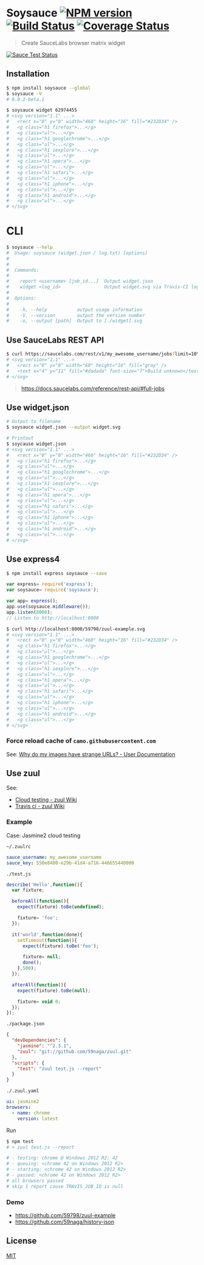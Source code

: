 # Soysauce [![NPM version][npm-image]][npm] [![Build Status][travis-image]][travis] [![Coverage Status][coveralls-image]][coveralls]

> Create SauceLabs browser matrix widget

[![Sauce Test Status][sauce-image]][sauce]

## Installation
```bash
$ npm install soysauce --global
$ soysauce -V
# 0.0.2-beta.1

$ soysauce widget 62974455
# <svg version="1.1" ...>
#   <rect x="0" y="0" width="460" height="16" fill="#232D34" />
#   <g class="h1 firefox">...</g>
#   <g class="ul">...</g>
#   <g class="h1 googlechrome">...</g>
#   <g class="ul">...</g>
#   <g class="h1 iexplore">...</g>
#   <g class="ul">...</g>
#   <g class="h1 opera">...</g>
#   <g class="ul">...</g>
#   <g class="h1 safari">...</g>
#   <g class="ul">...</g>
#   <g class="h1 iphone">...</g>
#   <g class="ul">...</g>
#   <g class="h1 android">...</g>
#   <g class="ul">...</g>
# </svg>
```

# CLI
```bash
$ soysauce --help
#  Usage: soysauce (widget.json / log.txt) [options]
#
#
#  Commands:
#
#    report <username> [job_id...]  Output widget.json
#    widget <log_id>                Output widget.svg via Travis-CI log.txt
#
#  Options:
#
#    -h, --help           output usage information
#    -V, --version        output the version number
#    -o, --output [path]  Output to [./widget].svg
```

## Use SauceLabs REST API
```bash
$ curl https://saucelabs.com/rest/v1/my_awesome_username/jobs?limit=10\&full=true | soysauce
# <svg version="1.1" ...>
#   <rect x="0" y="0" width="60" height="16" fill="gray" />
#   <text x="4" y="11" fill="#dadada" font-size="7">Build unknown</text>
# </svg>
```

> https://docs.saucelabs.com/reference/rest-api/#full-jobs

## Use widget.json
```bash
# Output to filename
$ soysauce widget.json --output widget.svg

# Printout
$ soycause widget.json
# <svg version="1.1" ...>
#   <rect x="0" y="0" width="460" height="16" fill="#232D34" />
#   <g class="h1 firefox">...</g>
#   <g class="ul">...</g>
#   <g class="h1 googlechrome">...</g>
#   <g class="ul">...</g>
#   <g class="h1 iexplore">...</g>
#   <g class="ul">...</g>
#   <g class="h1 opera">...</g>
#   <g class="ul">...</g>
#   <g class="h1 safari">...</g>
#   <g class="ul">...</g>
#   <g class="h1 iphone">...</g>
#   <g class="ul">...</g>
#   <g class="h1 android">...</g>
#   <g class="ul">...</g>
# </svg>
```

## Use express4
```bash
$ npm install express soysauce --save
```
```js
var express= require('express');
var soysauce= require('soysauce');

var app= express();
app.use(soysauce.middleware());
app.listen(8000);
// Listen to http://localhost:8000
```
```bash
$ curl http://localhost:8000/59798/zuul-example.svg
# <svg version="1.1" ...>
#   <rect x="0" y="0" width="460" height="16" fill="#232D34" />
#   <g class="h1 firefox">...</g>
#   <g class="ul">...</g>
#   <g class="h1 googlechrome">...</g>
#   <g class="ul">...</g>
#   <g class="h1 iexplore">...</g>
#   <g class="ul">...</g>
#   <g class="h1 opera">...</g>
#   <g class="ul">...</g>
#   <g class="h1 safari">...</g>
#   <g class="ul">...</g>
#   <g class="h1 iphone">...</g>
#   <g class="ul">...</g>
#   <g class="h1 android">...</g>
#   <g class="ul">...</g>
# </svg>
```

### Force reload cache of `camo.githubusercontent.com`
See: [Why do my images have strange URLs? - User Documentation](https://help.github.com/articles/why-do-my-images-have-strange-urls/)

## Use zuul
See:
* [Cloud testing - zuul Wiki](https://github.com/defunctzombie/zuul/wiki/Cloud-testing)
* [Travis ci - zuul Wiki](https://github.com/defunctzombie/zuul/wiki/Travis-ci)

### Example
Case: Jasmine2 cloud testing

`~/.zuulrc`
```yaml
sauce_username: my_awesome_username
sauce_key: 550e8400-e29b-41d4-a716-446655440000
```

`./test.js`
```js
describe('Hello',function(){
  var fixture;

  beforeAll(function(){
    expect(fixture).toBe(undefined);

    fixture= 'foo';
  });

  it('world',function(done){
    setTimeout(function(){
      expect(fixture).toBe('foo');

      fixture= null;
      done();
    },500);
  });

  afterAll(function(){
    expect(fixture).toBe(null);

    fixture= void 0;
  });
});
```

`./package.json`
```json
{
  "devDependencies": {
    "jasmine": "^2.3.1",
    "zuul": "git://github.com/59naga/zuul.git"
  },
  "scripts": {
    "test": "zuul test.js --report"
  }
}
```

`./.zuul.yaml`
```yaml
ui: jasmine2
browsers:
  - name: chrome
    version: latest
```

Run

```bash
$ npm test
# > zuul test.js --report

# - testing: chrome @ Windows 2012 R2: 42
# - queuing: <chrome 42 on Windows 2012 R2>
# - starting: <chrome 42 on Windows 2012 R2>
# - passed: <chrome 42 on Windows 2012 R2>
# all browsers passed
# skip 1 report cause TRAVIS_JOB_ID is null
```

### Demo
* https://github.com/59798/zuul-example
* https://github.com/59naga/history-json

License
---
[MIT][License]

[License]: http://59naga.mit-license.org/

[sauce-image]: http://soysauce.berabou.me/59798/zuul-example.svg?master
[sauce]: https://saucelabs.com/u/59798
[npm-image]:https://img.shields.io/npm/v/soysauce.svg?style=flat-square
[npm]: https://npmjs.org/package/soysauce
[travis-image]: http://img.shields.io/travis/59naga/soysauce.svg?style=flat-square
[travis]: https://travis-ci.org/59naga/soysauce
[coveralls-image]: http://img.shields.io/coveralls/59naga/soysauce.svg?style=flat-square
[coveralls]: https://coveralls.io/r/59naga/soysauce?branch=master
